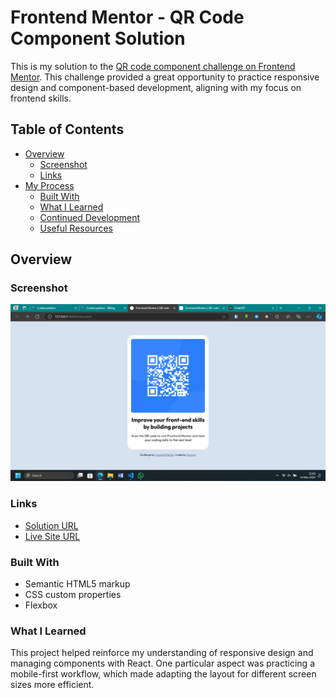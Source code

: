 # Frontend Mentor - QR Code Component Solution

This is my solution to the [QR code component challenge on Frontend Mentor](https://www.frontendmentor.io/challenges/qr-code-component-iux_sIO_H). This challenge provided a great opportunity to practice responsive design and component-based development, aligning with my focus on frontend skills.

## Table of Contents

- [Overview](#overview)
  - [Screenshot](#screenshot)
  - [Links](#links)
- [My Process](#my-process)
  - [Built With](#built-with)
  - [What I Learned](#what-i-learned)
  - [Continued Development](#continued-development)
  - [Useful Resources](#useful-resources)

## Overview

### Screenshot

![QR Code Component](./screenshot.png)

### Links

- [Solution URL](https://github.com/OlaleyeAg20/qr-code-component) <!-- Replace with your actual GitHub repo link -->
- [Live Site URL](https://qr-code-component-kohl-iota.vercel.app/) <!-- Replace with your deployed site link -->

### Built With

- Semantic HTML5 markup
- CSS custom properties
- Flexbox

### What I Learned

This project helped reinforce my understanding of responsive design and managing components with React. One particular aspect was practicing a mobile-first workflow, which made adapting the layout for different screen sizes more efficient.